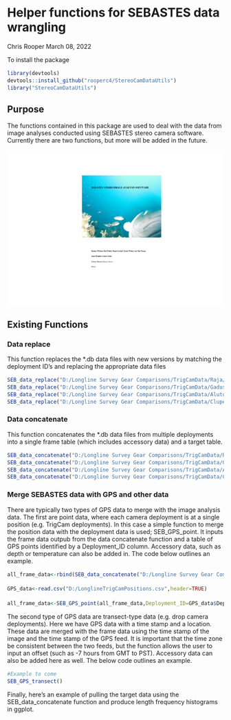 Helper functions for SEBASTES data wrangling
================
Chris Rooper
March 08, 2022

To install the package

``` r
library(devtools)
devtools::install_github("rooperc4/StereoCamDataUtils")
library("StereoCamDataUtils")
```

## Purpose

The functions contained in this package are used to deal with the data
from image analyses conducted using SEBASTES stereo camera software.
Currently there are two functions, but more will be added in the future.

![](StereoCam_Data_Utils_files/figure-gfm/Figure%201-1.png)<!-- -->

## Existing Functions

### Data replace

This function replaces the \*.db data files with new versions by
matching the deployment ID’s and replacing the appropriate data files

``` r
SEB_data_replace("D:/Longline Survey Gear Comparisons/TrigCamData/Raja/Raja data/Raja data","D:/Longline Survey Gear Comparisons/TrigCamData/Raja")
SEB_data_replace("D:/Longline Survey Gear Comparisons/TrigCamData/Gadus/Gadus data","D:/Longline Survey Gear Comparisons/TrigCamData/Gadus")
SEB_data_replace("D:/Longline Survey Gear Comparisons/TrigCamData/Alutus/Alutus data/Alutus data","D:/Longline Survey Gear Comparisons/TrigCamData/Alutus")
SEB_data_replace("D:/Longline Survey Gear Comparisons/TrigCamData/Clupea/Clupea data","D:/Longline Survey Gear Comparisons/TrigCamData/Clupea")
```

### Data concatenate

This function concatenates the \*.db data files from multiple
deployments into a single frame table (which includes accessory data)
and a target table.

``` r
SEB_data_concatenate("D:/Longline Survey Gear Comparisons/TrigCamData/Raja")
SEB_data_concatenate("D:/Longline Survey Gear Comparisons/TrigCamData/Gadus")
SEB_data_concatenate("D:/Longline Survey Gear Comparisons/TrigCamData/Alutus")
SEB_data_concatenate("D:/Longline Survey Gear Comparisons/TrigCamData/Clupea")
```

### Merge SEBASTES data with GPS and other data

There are typically two types of GPS data to merge with the image
analysis data. The first are point data, where each camera deployment is
at a single position (e.g. TrigCam deployments). In this case a simple
function to merge the position data with the deployment data is used;
SEB\_GPS\_point. It inputs the frame data outpub from the data
concatenate function and a table of GPS points identified by a
Deployment\_ID column. Accessory data, such as depth or temperature can
also be added in. The code below outlines an example.

``` r
all_frame_data<-rbind(SEB_data_concatenate("D:/Longline Survey Gear Comparisons/TrigCamData/Raja")$frame.data,SEB_data_concatenate("D:/Longline Survey Gear Comparisons/TrigCamData/Clupea")$frame.data,SEB_data_concatenate("D:/Longline Survey Gear Comparisons/TrigCamData/Gadus")$frame.data)

GPS_data<-read.csv("D:/LonglineTrigCamPositions.csv",header=TRUE)

all_frame_data<-SEB_GPS_point(all_frame_data,Deployment_ID=GPS_data$Deployment_ID,Longitude=GPS_data$Longitude,Latitude=GPS_data$Latitude,Accessory_data=data.frame(GPS_data$Camera.Name,GPS_data$Depth,GPS_data$Deployment.event))
```

The second type of GPS data are transect-type data (e.g. drop camera
deployments). Here we have GPS data with a time stamp and a location.
These data are merged with the frame data using the time stamp of the
image and the time stamp of the GPS feed. It is important that the time
zone be consistent between the two feeds, but the function allows the
user to input an offset (such as -7 hours from GMT to PST). Accessory
data can also be added here as well. The below code outlines an example.

``` r
#Example to come
SEB_GPS_transect()
```

Finally, here’s an example of pulling the target data using the
SEB\_data\_concatenate function and produce length frequency histograms
in ggplot.
